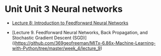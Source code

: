 # Unit Unit 3 Neural networks


* [Lecture 8: Introduction to Feedforward Neural Networks](https://github.com/369geofreeman/MITx-6.86x-Machine-Learning-with-Python/tree/master/week_4/lecture_8)

* [Lecture 9. Feedforward Neural Networks, Back Propagation, and Stochastic Gradient Descent (SGD)]((https://github.com/369geofreeman/MITx-6.86x-Machine-Learning-with-Python/tree/master/week_4/lecture_9)
